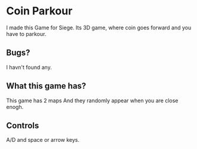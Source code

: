 # Coin Parkour
I made this Game for Siege. Its 3D game, where coin goes forward and you have to parkour.
## Bugs?
I havn't found any.
## What this game has?
This game has 2 maps And they randomly appear when you are close enogh.
## Controls
A/D and space or arrow keys.
